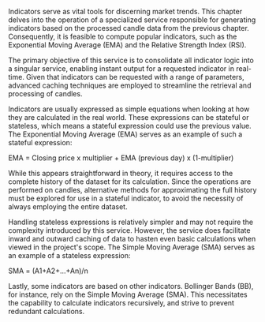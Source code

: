 Indicators serve as vital tools for discerning market trends. This chapter delves into the operation of a specialized service responsible for generating indicators based on the processed candle data from the previous chapter. Consequently, it is feasible to compute popular indicators, such as the Exponential Moving Average (EMA) and the Relative Strength Index (RSI).

The primary objective of this service is to consolidate all indicator logic into a singular service, enabling instant output for a requested indicator in real-time. Given that indicators can be requested with a range of parameters, advanced caching techniques are employed to streamline the retrieval and processing of candles.

Indicators are usually expressed as simple equations when looking at how they are calculated in the real world. These expressions can be stateful or stateless, which means a stateful expression could use the previous value. The Exponential Moving Average (EMA) serves as an example of such a stateful expression:

EMA = Closing price x multiplier + EMA (previous day) x (1-multiplier)

While this appears straightforward in theory, it requires access to the complete history of the dataset for its calculation. Since the operations are performed on candles, alternative methods for approximating the full history must be explored for use in a stateful indicator, to avoid the necessity of always employing the entire dataset.

Handling stateless expressions is relatively simpler and may not require the complexity introduced by this service. However, the service does facilitate inward and outward caching of data to hasten even basic calculations when viewed in the project's scope. The Simple Moving Average (SMA) serves as an example of a stateless expression:

SMA = (A1+A2+...+An)/n

Lastly, some indicators are based on other indicators. Bollinger Bands (BB), for instance, rely on the Simple Moving Average (SMA). This necessitates the capability to calculate indicators recursively, and strive to prevent redundant calculations.